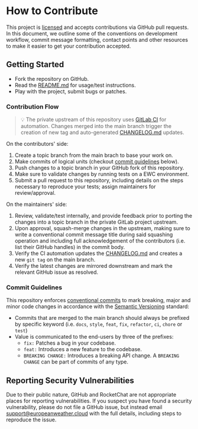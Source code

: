 # How to Contribute

This project is [licensed](./LICENSE) and accepts contributions via GitHub pull 
requests. In this document, we outline some of the conventions on development 
workflow, commit message formatting, contact points and other resources to make
it easier to get your contribution accepted.

## Getting Started

* Fork the repository on GitHub.
* Read the [README.md](./README.md) for usage/test instructions.
* Play with the project, submit bugs or patches.

### Contribution Flow

>💡 The private upstream of this repository uses [GitLab CI](.gitlab-ci.yml) 
for automation. Changes merged into the main branch trigger the creation of 
new tag and auto-generated [CHANGELOG.md](./CHANGELOG.md) updates.

On the contributors' side:
1. Create a topic branch from the main brach to base your work on.
2. Make commits of logical units (checkout 
[commit guidelines](#commit-guidelines) below).
3. Push changes to a topic branch in your GitHub fork of this
repository.
4. Make sure to validate changes by running tests on a 
EWC environment.
5. Submit a pull request to this repository, including details on
the steps necessary to reproduce your tests; assign maintainers for
review/approval.

On the maintainers' side:

1. Review, validate/test internally, and provide feedback prior to porting the
changes into a topic branch in the private GitLab project upstream.
2. Upon approval, squash-merge changes in the upstream, making sure to write a 
conventional commit message title during said squashing operation and
including full acknowledgement of the contributors (i.e. list their GitHub handles)
in the commit body.
3. Verify the CI automation updates the [CHANGELOG.md](./CHANGELOG.md) and
creates a new `git tag` on the main branch.
4. Verify the latest changes are mirrored downstream and mark the relevant GitHub
issue as resolved.

### Commit Guidelines

This repository enforces
[conventional commits](https://www.conventionalcommits.org/en/v1.0.0/)
to mark breaking, major and minor code changes in accordance with the
[Semantic Versioning](https://semver.org/) standard:
- Commits that are merged to the main branch should always be prefixed by 
specific keyword (i.e. `docs`, `style`, `feat`, `fix`, `refactor`, `ci`, 
`chore` or `test`)
- Value is communicated to the end-users by three of the prefixes:
  - `fix:` Patches a bug in your codebase.
  - `feat:` Introduces a new feature to the codebase.
  - `BREAKING CHANGE:` Introduces a breaking API change. A 
`BREAKING CHANGE` can be part of commits of any type.

## Reporting Security Vulnerabilities

Due to their public nature, GitHub and RocketChat are not appropriate places
for reporting vulnerabilities. If you suspect you have found a security 
vulnerability, please do not file a GitHub issue, but instead email 
[support@europeanweather.cloud](mailto:support@europeanweather.cloud) with the 
full details, including steps to reproduce the issue.

